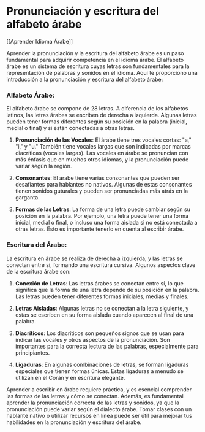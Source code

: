 # Pronunciación y escritura del alfabeto árabe

[[Aprender Idioma Árabe]]

Aprender la pronunciación y la escritura del alfabeto árabe es un paso fundamental para adquirir competencia en el idioma árabe. El alfabeto árabe es un sistema de escritura cuyas letras son fundamentales para la representación de palabras y sonidos en el idioma. Aquí te proporciono una introducción a la pronunciación y escritura del alfabeto árabe:

### Alfabeto Árabe:

El alfabeto árabe se compone de 28 letras. A diferencia de los alfabetos latinos, las letras árabes se escriben de derecha a izquierda. Algunas letras pueden tener formas diferentes según su posición en la palabra (inicial, medial o final) y si están conectadas a otras letras.

1. **Pronunciación de las Vocales**: El árabe tiene tres vocales cortas: "a," "i," y "u." También tiene vocales largas que son indicadas por marcas diacríticas (vocales largas). Las vocales en árabe se pronuncian con más énfasis que en muchos otros idiomas, y la pronunciación puede variar según la región.
    
2. **Consonantes**: El árabe tiene varias consonantes que pueden ser desafiantes para hablantes no nativos. Algunas de estas consonantes tienen sonidos guturales y pueden ser pronunciadas más atrás en la garganta.
    
3. **Formas de las Letras**: La forma de una letra puede cambiar según su posición en la palabra. Por ejemplo, una letra puede tener una forma inicial, medial o final, o incluso una forma aislada si no está conectada a otras letras. Esto es importante tenerlo en cuenta al escribir árabe.
    

### Escritura del Árabe:

La escritura en árabe se realiza de derecha a izquierda, y las letras se conectan entre sí, formando una escritura cursiva. Algunos aspectos clave de la escritura árabe son:

1. **Conexión de Letras**: Las letras árabes se conectan entre sí, lo que significa que la forma de una letra depende de su posición en la palabra. Las letras pueden tener diferentes formas iniciales, medias y finales.
    
2. **Letras Aisladas**: Algunas letras no se conectan a la letra siguiente, y estas se escriben en su forma aislada cuando aparecen al final de una palabra.
    
3. **Diacríticos**: Los diacríticos son pequeños signos que se usan para indicar las vocales y otros aspectos de la pronunciación. Son importantes para la correcta lectura de las palabras, especialmente para principiantes.
    
4. **Ligaduras**: En algunas combinaciones de letras, se forman ligaduras especiales que tienen formas únicas. Estas ligaduras a menudo se utilizan en el Corán y en escritura elegante.
    

Aprender a escribir en árabe requiere práctica, y es esencial comprender las formas de las letras y cómo se conectan. Además, es fundamental aprender la pronunciación correcta de las letras y sonidos, ya que la pronunciación puede variar según el dialecto árabe. Tomar clases con un hablante nativo o utilizar recursos en línea puede ser útil para mejorar tus habilidades en la pronunciación y escritura del árabe.